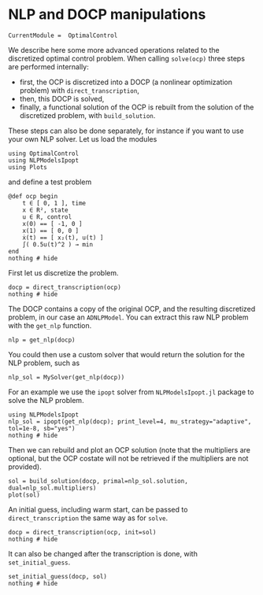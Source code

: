 # NLP and DOCP manipulations

```@meta
CurrentModule =  OptimalControl
```

We describe here some more advanced operations related to the discretized optimal control problem.
When calling ```solve(ocp)``` three steps are performed internally:

- first, the OCP is discretized into a DOCP (a nonlinear optimization problem) with `direct_transcription`,
- then, this DOCP is solved,
- finally, a functional solution of the OCP is rebuilt from the solution of the discretized problem, with `build_solution`.

These steps can also be done separately, for instance if you want to use your own NLP solver. Let us load the modules

```@example main
using OptimalControl
using NLPModelsIpopt
using Plots
```

and define a test problem

```@example main
@def ocp begin
    t ∈ [ 0, 1 ], time
    x ∈ R², state
    u ∈ R, control
    x(0) == [ -1, 0 ]
    x(1) == [ 0, 0 ]
    ẋ(t) == [ x₂(t), u(t) ]
    ∫( 0.5u(t)^2 ) → min
end
nothing # hide
```

First let us discretize the problem.

```@example main
docp = direct_transcription(ocp)
nothing # hide
```

The DOCP contains a copy of the original OCP, and the resulting discretized problem, in our case an `ADNLPModel`.
You can extract this raw NLP problem  with the `get_nlp` function.

```@example main
nlp = get_nlp(docp)
```

You could then use a custom solver that would return the solution for the NLP problem, such as

```
nlp_sol = MySolver(get_nlp(docp))
```

For an example we use the `ipopt` solver from `NLPModelsIpopt.jl` package to solve the NLP problem.

```@example main
using NLPModelsIpopt
nlp_sol = ipopt(get_nlp(docp); print_level=4, mu_strategy="adaptive", tol=1e-8, sb="yes")
nothing # hide
```

Then we can rebuild and plot an OCP solution (note that the multipliers are optional, but the OCP costate will not be retrieved if the multipliers are not provided).

```@example main
sol = build_solution(docp, primal=nlp_sol.solution, dual=nlp_sol.multipliers)
plot(sol)
```

An initial guess, including warm start, can be passed to `direct_transcription` the same way as for `solve`.

```@example main
docp = direct_transcription(ocp, init=sol)
nothing # hide
```

It can also be changed after the transcription is done, with  `set_initial_guess`.

```@example main
set_initial_guess(docp, sol)
nothing # hide
```